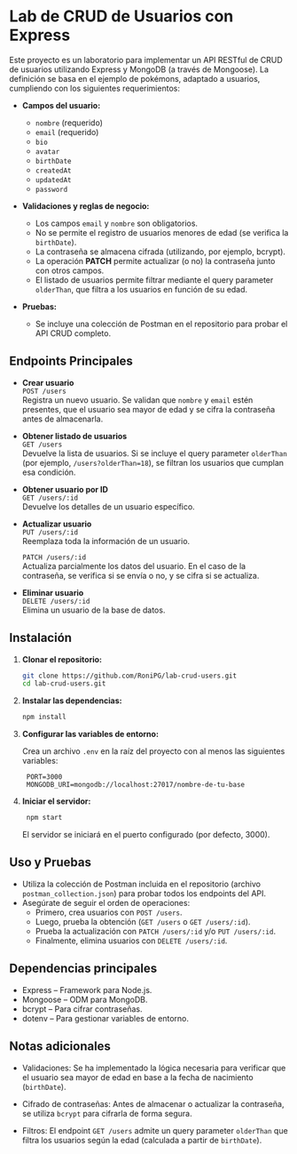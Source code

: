 # Lab de CRUD de Usuarios con Express

Este proyecto es un laboratorio para implementar un API RESTful de CRUD de usuarios utilizando Express y MongoDB (a través de Mongoose). La definición se basa en el ejemplo de pokémons, adaptado a usuarios, cumpliendo con los siguientes requerimientos:

- **Campos del usuario:**  
  - `nombre` (requerido)  
  - `email` (requerido)  
  - `bio`  
  - `avatar`  
  - `birthDate`  
  - `createdAt`  
  - `updatedAt`  
  - `password`

- **Validaciones y reglas de negocio:**  
  - Los campos `email` y `nombre` son obligatorios.  
  - No se permite el registro de usuarios menores de edad (se verifica la `birthDate`).  
  - La contraseña se almacena cifrada (utilizando, por ejemplo, bcrypt).  
  - La operación **PATCH** permite actualizar (o no) la contraseña junto con otros campos.  
  - El listado de usuarios permite filtrar mediante el query parameter `olderThan`, que filtra a los usuarios en función de su edad.

- **Pruebas:**  
  - Se incluye una colección de Postman en el repositorio para probar el API CRUD completo.

## Endpoints Principales

- **Crear usuario**  
  `POST /users`  
  Registra un nuevo usuario. Se validan que `nombre` y `email` estén presentes, que el usuario sea mayor de edad y se cifra la contraseña antes de almacenarla.

- **Obtener listado de usuarios**  
  `GET /users`  
  Devuelve la lista de usuarios. Si se incluye el query parameter `olderThan` (por ejemplo, `/users?olderThan=18`), se filtran los usuarios que cumplan esa condición.

- **Obtener usuario por ID**  
  `GET /users/:id`  
  Devuelve los detalles de un usuario específico.

- **Actualizar usuario**  
  `PUT /users/:id`  
  Reemplaza toda la información de un usuario.
  
  `PATCH /users/:id`  
  Actualiza parcialmente los datos del usuario. En el caso de la contraseña, se verifica si se envía o no, y se cifra si se actualiza.

- **Eliminar usuario**  
  `DELETE /users/:id`  
  Elimina un usuario de la base de datos.

## Instalación

1. **Clonar el repositorio:**
   ```bash
   git clone https://github.com/RoniPG/lab-crud-users.git
   cd lab-crud-users.git

2. **Instalar las dependencias:**
   ```bash
   npm install

3. **Configurar las variables de entorno:**

    Crea un archivo `.env` en la raíz del proyecto con al menos las siguientes variables:
   ```env
    PORT=3000
    MONGODB_URI=mongodb://localhost:27017/nombre-de-tu-base

4. **Iniciar el servidor:**

   ```bash
    npm start
    ```

    El servidor se iniciará en el puerto configurado (por defecto, 3000).

## Uso y Pruebas

- Utiliza la colección de Postman incluida en el repositorio (archivo `postman_collection.json`) para probar todos los endpoints del API.
- Asegúrate de seguir el orden de operaciones:
    - Primero, crea usuarios con `POST /users`.
    - Luego, prueba la obtención (`GET /users` o `GET /users/:id`).
    - Prueba la actualización con `PATCH /users/:id` y/o `PUT /users/:id`.
    - Finalmente, elimina usuarios con `DELETE /users/:id`.

## Dependencias principales

 - Express – Framework para Node.js.
 - Mongoose – ODM para MongoDB.
 - bcrypt – Para cifrar contraseñas.
 - dotenv – Para gestionar variables de entorno.

## Notas adicionales

 - Validaciones:
    Se ha implementado la lógica necesaria para verificar que el usuario sea mayor de edad en base a la fecha de nacimiento (`birthDate`).

 - Cifrado de contraseñas:
    Antes de almacenar o actualizar la contraseña, se utiliza `bcrypt` para cifrarla de forma segura.

 - Filtros:
    El endpoint `GET /users` admite un query parameter `olderThan` que filtra los usuarios según la edad (calculada a partir de `birthDate`).
